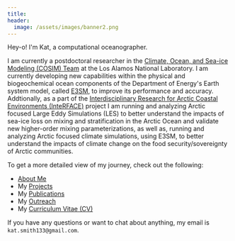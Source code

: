 ```yaml
---
title:
header:
  image: /assets/images/banner2.png
---
```


Hey-o! I'm Kat, a computational oceanographer.

I am currently a postdoctoral researcher in the [Climate, Ocean, and Sea-ice Modeling (COSIM) Team][] at the Los Alamos National Laboratory. I am currently developing new capabilities within the physical and biogeochemical ocean components of the Department of Energy's Earth system model, called [E3SM][], to improve its performance and accuracy. Addtionally, as a part of the [Interdisciplinary Research for Arctic Coastal Environments (InteRFACE)][] project I am running and analyzing Arctic focused Large Eddy Simulations (LES) to better understand the impacts of sea-ice loss on mixing and stratification in the Arctic Ocean and validate new higher-order mixing parameterizations, as well as, running and analyzing Arctic focused climate simulations, using E3SM, to better understand the impacts of climate change on the food security/sovereignty of Arctic communities.

To get a more detailed view of my journey, check out the following:

* [About Me][]
* My [Projects][]
* My [Publications][]
* My [Outreach][]
* My [Curriculum Vitae (CV)][]

If you have any questions or want to chat about anything, my email is `kat.smith133@gmail.com`.

[Climate, Ocean, and Sea-ice Modeling (COSIM) Team]: https://climatemodeling.science.energy.gov/projects/climate-ocean-and-sea-ice-modeling-cosim
[E3SM]: https://e3sm.org/
[Interdisciplinary Research for Arctic Coastal Environments (InteRFACE)]: https://climatemodeling.science.energy.gov/projects/interface-interdisciplinary-research-arctic-coastal-environments
[About Me]: /about/
[Projects]: /projects/
[Publications]: /publications/
[Outreach]: /outreach/
[Curriculum Vitae (CV)]: /assets/pdf/SmithCV.pdf
